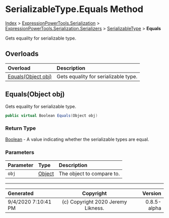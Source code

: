 ﻿# SerializableType.Equals Method

[Index](../index.md) > [ExpressionPowerTools.Serialization](ExpressionPowerTools.Serialization.a.md) > [ExpressionPowerTools.Serialization.Serializers](ExpressionPowerTools.Serialization.Serializers.n.md) > [SerializableType](ExpressionPowerTools.Serialization.Serializers.SerializableType.cs.md) > **Equals**

Gets equality for serializable type.

## Overloads

| Overload | Description |
| :-- | :-- |
| [Equals(Object obj)](#equalsobject-obj) | Gets equality for serializable type. |
## Equals(Object obj)

Gets equality for serializable type.

```csharp
public virtual Boolean Equals(Object obj)
```

### Return Type

 [Boolean](https://docs.microsoft.com/dotnet/api/system.boolean)  - A value indicating whether the serializable types are equal.

### Parameters

| Parameter | Type | Description |
| :-- | :-- | :-- |
| `obj` | [Object](https://docs.microsoft.com/dotnet/api/system.object) | The object to compare to. |



---

| Generated | Copyright | Version |
| :-- | :-: | --: |
| 9/4/2020 7:10:41 PM | (c) Copyright 2020 Jeremy Likness. | 0.8.5-alpha |
